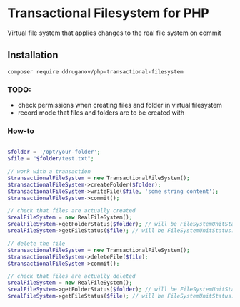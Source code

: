 # Transactional Filesystem for PHP

Virtual file system that applies changes to the real file system on commit

## Installation

`composer require ddruganov/php-transactional-filesystem`

### TODO:

-   check permissions when creating files and folder in virtual filesystem
-   record mode that files and folders are to be created with

### How-to

```php

$folder = '/opt/your-folder';
$file = "$folder/test.txt";

// work with a transaction
$transactionalFileSystem = new TransactionalFileSystem();
$transactionalFileSystem->createFolder($folder);
$transactionalFileSystem->writeFile($file, 'some string content');
$transactionalFileSystem->commit();

// check that files are actually created
$realFileSystem = new RealFileSystem();
$realFileSystem->getFolderStatus($folder); // will be FileSystemUnitStatus::EXISTS
$realFileSystem->getFileStatus($file); // will be FileSystemUnitStatus::EXISTS

// delete the file
$transactionalFileSystem = new TransactionalFileSystem();
$transactionalFileSystem->deleteFile($file);
$transactionalFileSystem->commit();

// check that files are actually deleted
$realFileSystem = new RealFileSystem();
$realFileSystem->getFolderStatus($folder); // will be FileSystemUnitStatus::EXISTS
$realFileSystem->getFileStatus($file); // will be FileSystemUnitStatus::NOT_FOUND

```
